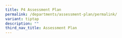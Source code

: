 ```yaml
---
title: P4 Assessment Plan
permalink: /departments/assessment-plan/permalink/
variant: tiptap
description: ""
third_nav_title: Assessment Plan
---
```

